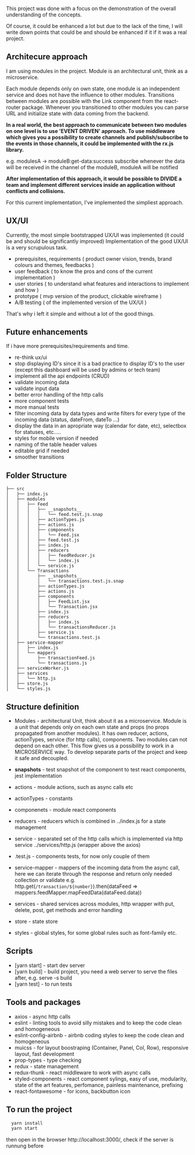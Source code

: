 This project was done with a focus on the demonstration of the overall understanding of the concepts.

Of course, it could be enhanced a lot but due to the lack of the time, I will write down points that could be and should be enhanced if it if it was a real project.

 ## Architecure approach
  
  I am using modules in the project. Module is an architectural unit, think as a microservice.

  Each module depends only on own state, one module is an independent service and does not have the influence to other modules. Transitions between modules are possible with the Link component from the react-router package.
  Whenever you transitioned to other modules you can parse URL and initialize state with data coming from the backend.

  **In a real world, the best approach to communicate between two modules on one level is to use 'EVENT DRIVEN' approach. To use middleware which gives you a possibility to create channels and publish/subscribe to the events in those channels, it could be implemented with the rx.js library.**

  e.g. modulesA -> moduleB:get-data:success subscribe
  whenever the data will be received in the channel of the moduleB, moduleA will be notified

  **After implementation of this approach, it would be possible to DIVIDE a team and implement different services inside an application without conflicts and collisions.**

  For this current implementation, I've implemented the simpliest approach.


## UX/UI
  Currently, the most simple bootstrapped UX/UI was implemented (it could be and should be significantly improved)
  Implementation of the good UX/UI is a very scrupulous task.

  - prerequisites, requirements ( product owner vision, trends, brand colours and themes, feedbacks )
  - user feedback ( to know the pros and cons of the current implementation )
  - user stories ( to understand what features and interactions to implement and how )
  - prototype ( mvp version of the product, clickable wireframe )
  - A/B testing ( of the implemented version of the UX/UI )

  That's why i left it simple and without a lot of the good things.


## Future enhancements

  If i have more prerequisites/requirements and time.
 
  - re-think ux/ui
  - stop displaying ID's since it is a bad practice to display ID's to the user (except this dashboard will be used by admins or tech team)
  - implement all the api endpoints (CRUD)
  - validate incoming data
  - validate input data
  - better error handling of the http calls
  - more component tests
  - more manual tests 
  - filter incoming data by data types and write filters for every type of the incoming data (status, dateFrom, dateTo ...)
  - display the data in an apropriate way (calendar for date, etc), selectbox for statuses, etc.....
  - styles for mobile version if needed
  - naming of the table header values
  - editable grid if needed
  - smoother transitions


## Folder Structure

```
├── src
│   ├── index.js
│   ├── modules
│   │   ├── Feed
│   │   │   ├── __snapshots__
│   │   │   │   └── feed.test.js.snap
│   │   │   ├── actionTypes.js
│   │   │   ├── actions.js
│   │   │   ├── components
│   │   │   │   └── Feed.jsx
│   │   │   ├── feed.test.js
│   │   │   ├── index.js
│   │   │   ├── reducers
│   │   │   │   ├── feedReducer.js
│   │   │   │   └── index.js
│   │   │   └── service.js
│   │   └── Transactions
│   │       ├── __snapshots__
│   │       │   └── transactions.test.js.snap
│   │       ├── actionTypes.js
│   │       ├── actions.js
│   │       ├── components
│   │       │   ├── FeedList.jsx
│   │       │   └── Transaction.jsx
│   │       ├── index.js
│   │       ├── reducers
│   │       │   ├── index.js
│   │       │   └── transactionsReducer.js
│   │       ├── service.js
│   │       └── transactions.test.js
│   ├── service-mapper
│   │   ├── index.js
│   │   └── mappers
│   │       ├── transactionFeed.js
│   │       └── transactions.js
│   ├── serviceWorker.js
│   ├── services
│   │   └── http.js
│   ├── store.js
│   └── styles.js
```

## Structure definition

  - Modules  - architectural Unit, think about it as a microservice. Module is a unit that depends only on each own state and props (no props propagated from another modules). It has own reducer, actions, actionTypes, service (for http calls), components. Two modules can not depend on each other. This flow gives us a possibility to work in a MICROSERVICE way. To develop separate parts of the project and keep it safe and decoupled.

  - __snapshots__ - test snapshot of the component to test react components, jest implementation
  - actions - module actions, such as async calls etc
  - actionTypes - constants
  - componenets - module react components 
  - reducers - reducers which is combined in ../index.js for a state management
  - service - separated set of the http calls which is implemented via http service ../services/http.js (wrapper above the axios)
  - .test.js - components tests, for now only couple of them
  - service-mapper - mappers of the incoming data from the async call, here we can iterate through the response and return only needed collection or validate e.g. http.get(`/transaction/${number}`).then(dataFeed => mappers.feedMapper.mapFeedData(dataFeed.data))

  - services - shared services across modules, http wrapper with put, delete, post, get methods and error handling
  - store - state store
  - styles - global styles, for some global rules such as font-family etc.



## Scripts

  - [yarn start] - start dev server
  - [yarn build] - build project, you need a web server to serve the files after, e.g. serve -s build
  - [yarn test] - to run tests

## Tools and packages

  - axios - async http calls
  - eslint - linting tools to avoid silly mistakes and to keep the code clean and homogeneous  
  - eslint-config-airbnb - airbnb coding styles to keep the code clean and homogeneous
  - muicss - for layout boostraping (Container, Panel, Col, Row), responsive layout, fast development
  - prop-types - type checking
  - redux - state management
  - redux-thunk - react middleware to work with async calls
  - styled-components - react component sylings, easy of use, modularity, state of the art features, perfomance, painless maintenance, prefixing
  - react-fontawesome - for icons, backbutton icon

## To run the project

```sh
  yarn install
  yarn start
```
  then open in the browser http://localhost:3000/, check if the server is runnung before






